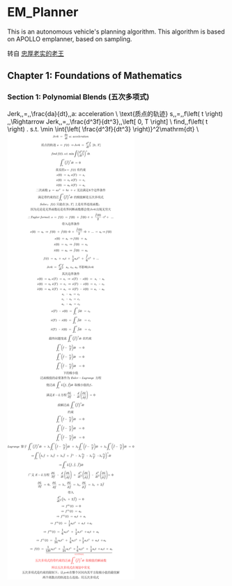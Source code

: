 # EM_Planner
This is an autonomous vehicle's planning algorithm. This algorithm is based on APOLLO emplanner, based on sampling.

转自 [忠厚老实的老王](https://GitHub.com/VincentWong3)
## Chapter 1: Foundations of Mathematics
### Section 1: Polynomial Blends (五次多项式)
Jerk\,\,=\,\,\frac{da}{dt}\,\,a: acceleration
\\
\text{质点的轨迹} s\,\,=\,\,f\left( t \right) \,\,\Rightarrow Jerk\,\,=\,\,\frac{d^3f}{dt^3}\,\,\left[ 0, T \right] 
\\
find\,\,f\left( t \right) . s.t. \min \int{\left( \frac{d^3f}{dt^3} \right)}^2\mathrm{dt}
\\
![plot](./EM_Note/EMPlanner_01.png)
